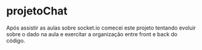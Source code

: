 # projetoChat
Após assistir as aulas sobre socket.io comecei este projeto tentando evoluir sobre o dado na aula e exercitar a organização entre front e back do código.
